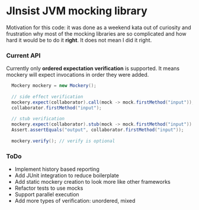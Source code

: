 # JInsist JVM mocking library

Motivation for this code: it was done as a weekend kata out of curiosity and frustration why most of the mocking
 libraries are so complicated and how hard it would be to do it **right**. It does not mean I did it right.
 
### Current API
Currently only **ordered expectation verification** is supported. It means mockery will expect invocations in order they
 were added.

```java
  Mockery mockery = new Mockery();
  
  // side effect verification
  mockery.expect(collaborator).call(mock -> mock.firstMethod("input"));
  collaborator.firstMethod("input");
  
  // stub verification
  mockery.expect(collaborator).stub(mock -> mock.firstMethod("input")).returns("output");
  Assert.assertEquals("output", collaborator.firstMethod("input"));
  
  mockery.verify(); // verify is optional

```

### ToDo
- Implement history based reporting
- Add JUnit integration to reduce boilerplate
- Add static mockery creation to look more like other frameworks
- Refactor tests to use mocks
- Support parallel execution
- Add more types of verification: unordered, mixed
